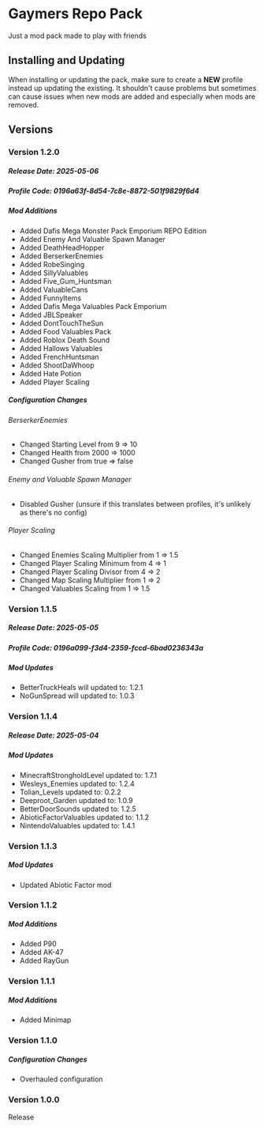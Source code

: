 # Gaymers Repo Pack

Just a mod pack made to play with friends

## Installing and Updating
When installing or updating the pack, make sure to create a **NEW** profile instead up updating the existing. It shouldn't cause problems but sometimes can cause issues when new mods are added and especially when mods are removed.

## Versions

### Version 1.2.0
##### Release Date: 2025-05-06
##### Profile Code: 0196a63f-8d54-7c8e-8872-501f9829f6d4
##### Mod Additions
- Added Dafis Mega Monster Pack Emporium REPO Edition
- Added Enemy And Valuable Spawn Manager
- Added DeathHeadHopper
- Added BerserkerEnemies
- Added RobeSinging
- Added SillyValuables
- Added Five_Gum_Huntsman
- Added ValuableCans
- Added FunnyItems
- Added Dafis Mega Valuables Pack Emporium
- Added JBLSpeaker
- Added DontTouchTheSun
- Added Food Valuables Pack
- Added Roblox Death Sound
- Added Hallows Valuables
- Added FrenchHuntsman
- Added ShootDaWhoop
- Added Hate Potion
- Added Player Scaling
##### Configuration Changes
###### BerserkerEnemies
- Changed Starting Level from 9 => 10
- Changed Health from 2000 => 1000
- Changed Gusher from true => false
###### Enemy and Valuable Spawn Manager
- Disabled Gusher (unsure if this translates between profiles, it's unlikely as there's no config)
###### Player Scaling
- Changed Enemies Scaling Multiplier from 1 => 1.5
- Changed Player Scaling Minimum from 4 => 1
- Changed Player Scaling Divisor from 4 => 2
- Changed Map Scaling Multiplier from 1 => 2
- Changed Valuables Scaling from 1 => 1.5

### Version 1.1.5
##### Release Date: 2025-05-05
##### Profile Code: 0196a099-f3d4-2359-fccd-6bad0236343a
##### Mod Updates
- BetterTruckHeals will updated to: 1.2.1
- NoGunSpread will updated to: 1.0.3

### Version 1.1.4
##### Release Date: 2025-05-04
##### Mod Updates
- MinecraftStrongholdLevel updated to: 1.7.1
- Wesleys_Enemies updated to: 1.2.4
- Tolian_Levels updated to: 0.2.2
- Deeproot_Garden updated to: 1.0.9
- BetterDoorSounds updated to: 1.2.5
- AbioticFactorValuables updated to: 1.1.2
- NintendoValuables updated to: 1.4.1

### Version 1.1.3
##### Mod Updates
- Updated Abiotic Factor mod

### Version 1.1.2
##### Mod Additions
- Added P90
- Added AK-47
- Added RayGun

### Version 1.1.1
##### Mod Additions
- Added Minimap

### Version 1.1.0
##### Configuration Changes
- Overhauled configuration

### Version 1.0.0
Release
 
